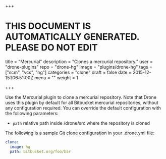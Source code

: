 +++

# THIS DOCUMENT IS AUTOMATICALLY GENERATED. PLEASE DO NOT EDIT

title = "Mercurial"
description = "Clones a mercurial repository."
user = "drone-plugins"
repo = "drone-hg"
image = "plugins/drone-hg"
tags = ["scm", "vcs", "hg"]
categories = "clone"
draft = false
date = 2015-12-15T06:51:00Z
menu = ""
weight = 1

+++

Use the Mercurial plugin to clone a mercurial repository. Note that Drone uses this plugin
by default for all Bitbucket mercurial repositories, without any configuration required. You can override
the default configuration with the following parameters:

* `path` relative path inside /drone/src where the repository is cloned

The following is a sample Git clone configuration in your .drone.yml file:

```yaml
clone:
  image: hg
  path: bitbucket.org/foo/bar
```
